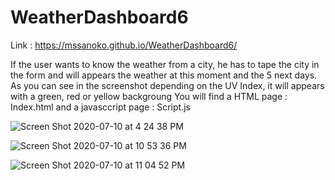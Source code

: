 # WeatherDashboard6

Link : https://mssanoko.github.io/WeatherDashboard6/


If the user wants to know the weather from a city, he has to tape the city in the form and will appears the weather at this moment and the 5 next days.
As you can see in the screenshot depending on the UV Index, it will appears with a green, red or yellow backgroung 
You will find a HTML page : Index.html 
and a javasccript page : Script.js


![Screen Shot 2020-07-10 at 4 24 38 PM](https://user-images.githubusercontent.com/61078512/87214999-e86b0c00-c2ff-11ea-944a-44e40b85d403.png)

![Screen Shot 2020-07-10 at 10 53 36 PM](https://user-images.githubusercontent.com/61078512/87215033-557ea180-c300-11ea-9bc6-6516b1820f84.png)

![Screen Shot 2020-07-10 at 11 04 52 PM](https://user-images.githubusercontent.com/61078512/87215189-dee2a380-c301-11ea-9807-ef911af439d7.png)
